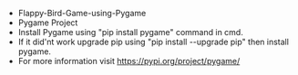 - Flappy-Bird-Game-using-Pygame
- Pygame Project
- Install Pygame using "pip install pygame" command in cmd.
- If it did'nt work upgrade pip using "pip install --upgrade pip" then install pygame.
- For more information visit https://pypi.org/project/pygame/
